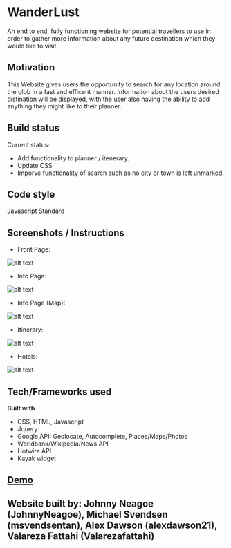 # WanderLust

An end to end, fully functioning website for potential travellers to use in order to gather more information about any future destination which they would like to visit.

## Motivation

This Website gives users the opportunity to search for any location around the glob in a fast and efficent manner. Information about the users desired distination will be displayed, with the user also having the ability to add anything they might like to their planner.

## Build status

Current status:
 - Add functionality to planner / itenerary.
 - Update CSS 
 - Imporve functionality of search such as no city or town is left unmarked. 

## Code style

Javascript Standard

## Screenshots / Instructions

- Front Page:

![alt text](https://github.com/JohnnyNeagoe/WanderLust/blob/master/assets/images/search.png?raw=true)

- Info Page:

![alt text](https://github.com/JohnnyNeagoe/WanderLust/blob/master/assets/images/info.png?raw=true)

- Info Page (Map): 

![alt text](https://github.com/JohnnyNeagoe/WanderLust/blob/master/assets/images/map.png?raw=true)

- Itinerary:

![alt text](https://github.com/JohnnyNeagoe/WanderLust/blob/master/assets/images/itinerary.png?raw=true)

- Hotels:

![alt text](https://github.com/JohnnyNeagoe/WanderLust/blob/master/assets/images/hotels.png?raw=true)


## Tech/Frameworks used

<b>Built with</b>

- CSS, HTML, Javascript
- Jquery
- Google API: Geolocate, Autocomplete, Places/Maps/Photos 
- Worldbank/Wikipedia/News API
- Hotwire API
- Kayak widget

## [Demo](https://johnnyneagoe.github.io/WanderLust/)

## Website built by: Johnny Neagoe (JohnnyNeagoe), Michael Svendsen (msvendsentan), Alex Dawson (alexdawson21), Valareza Fattahi (Valarezafattahi)
 

